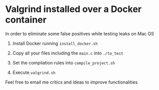 # Valgrind installed over a Docker container
In order to eliminate some false positives while testing leaks on Mac OS

1. Install Docker running `install_docker.sh`

2. Copy all your files including the `main.c` into `./to_test`

3. Set the compilation rules into `compile_project.sh`

4. Execute `valgrind.sh`

Feel free to email me critics and ideas to improve functionalities 
